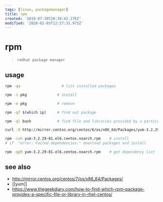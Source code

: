```yaml
---
tags: [linux, packagemanager]
title: rpm
created: '2019-07-30T20:39:42.276Z'
modified: '2020-02-03T12:27:31.975Z'
---
```


# rpm

> `redhat package manager`

## usage
```sh
rpm -qa		              # list installed packages

rpm -i pkg	            # install

rpm -e pkg              # remove

rpm -qf $(which ip)     # find out package

rpm -ql bash            # find file and libraries provided by a particular package

curl -O http://mirror.centos.org/centos/6/os/x86_64/Packages/yum-3.2.29-81.el6.centos.noarch.rpm

rpm -ivh yum-3.2.29-81.el6.centos.noarch.rpm    # install
# if  "error: Failed dependencies:" download packages and install

rpm -qpR yum-3.2.29-81.el6.centos.noarch.rpm    # get dependency list
```

## see also
- http://mirror.centos.org/centos/7/os/x86_64/Packages/
- [[yum]]
- https://www.thegeekdiary.com/how-to-find-which-rpm-package-provides-a-specific-file-or-library-in-rhel-centos/

